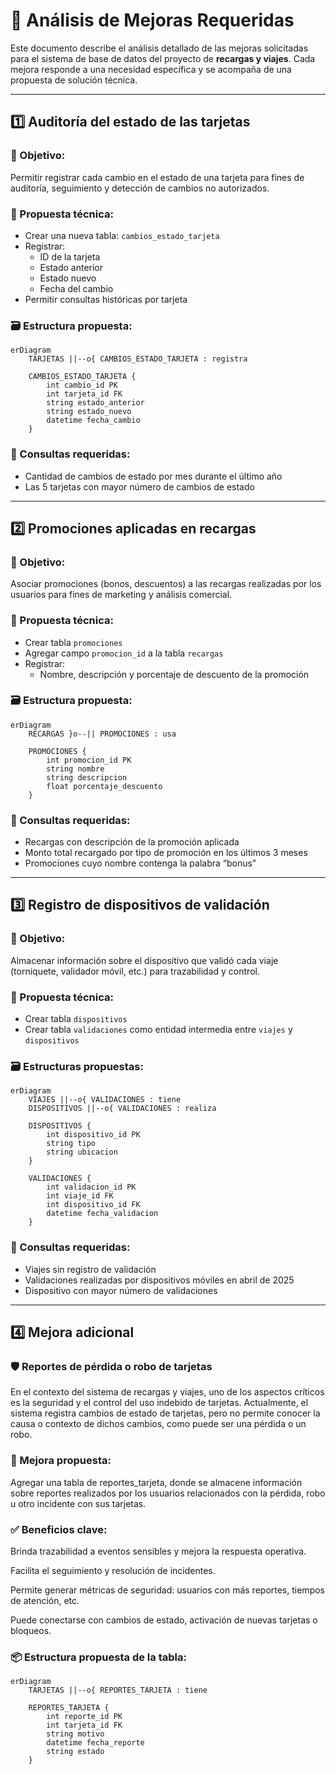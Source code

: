 # 🧩 Análisis de Mejoras Requeridas

Este documento describe el análisis detallado de las mejoras solicitadas para el sistema de base de datos del proyecto de **recargas y viajes**. Cada mejora responde a una necesidad específica y se acompaña de una propuesta de solución técnica.

---

## 1️⃣ Auditoría del estado de las tarjetas

### 🎯 Objetivo:
Permitir registrar cada cambio en el estado de una tarjeta para fines de auditoría, seguimiento y detección de cambios no autorizados.

### 🧱 Propuesta técnica:
- Crear una nueva tabla: `cambios_estado_tarjeta`
- Registrar:
  - ID de la tarjeta
  - Estado anterior
  - Estado nuevo
  - Fecha del cambio
- Permitir consultas históricas por tarjeta

### 🗃️ Estructura propuesta:
```mermaid
erDiagram
    TARJETAS ||--o{ CAMBIOS_ESTADO_TARJETA : registra

    CAMBIOS_ESTADO_TARJETA {
        int cambio_id PK
        int tarjeta_id FK
        string estado_anterior
        string estado_nuevo
        datetime fecha_cambio
    }

```

### 🔎 Consultas requeridas:
- Cantidad de cambios de estado por mes durante el último año
- Las 5 tarjetas con mayor número de cambios de estado

---

## 2️⃣ Promociones aplicadas en recargas

### 🎯 Objetivo:
Asociar promociones (bonos, descuentos) a las recargas realizadas por los usuarios para fines de marketing y análisis comercial.

### 🧱 Propuesta técnica:
- Crear tabla `promociones`
- Agregar campo `promocion_id` a la tabla `recargas`
- Registrar:
  - Nombre, descripción y porcentaje de descuento de la promoción

### 🗃️ Estructura propuesta:
```mermaid
erDiagram
    RECARGAS }o--|| PROMOCIONES : usa

    PROMOCIONES {
        int promocion_id PK
        string nombre
        string descripcion
        float porcentaje_descuento
    }

```

### 🔎 Consultas requeridas:
- Recargas con descripción de la promoción aplicada
- Monto total recargado por tipo de promoción en los últimos 3 meses
- Promociones cuyo nombre contenga la palabra “bonus”

---

## 3️⃣ Registro de dispositivos de validación

### 🎯 Objetivo:
Almacenar información sobre el dispositivo que validó cada viaje (torniquete, validador móvil, etc.) para trazabilidad y control.

### 🧱 Propuesta técnica:
- Crear tabla `dispositivos`
- Crear tabla `validaciones` como entidad intermedia entre `viajes` y `dispositivos`

### 🗃️ Estructuras propuestas:

```mermaid
erDiagram
    VIAJES ||--o{ VALIDACIONES : tiene
    DISPOSITIVOS ||--o{ VALIDACIONES : realiza

    DISPOSITIVOS {
        int dispositivo_id PK
        string tipo
        string ubicacion
    }

    VALIDACIONES {
        int validacion_id PK
        int viaje_id FK
        int dispositivo_id FK
        datetime fecha_validacion
    }

```

### 🔎 Consultas requeridas:
- Viajes sin registro de validación
- Validaciones realizadas por dispositivos móviles en abril de 2025
- Dispositivo con mayor número de validaciones

---

## 4️⃣ Mejora adicional

### 🛡️ Reportes de pérdida o robo de tarjetas
En el contexto del sistema de recargas y viajes, uno de los aspectos críticos es la seguridad y el control del uso indebido de tarjetas. Actualmente, el sistema registra cambios de estado de tarjetas, pero no permite conocer la causa o contexto de dichos cambios, como puede ser una pérdida o un robo.

### 🎯 Mejora propuesta:
Agregar una tabla de reportes_tarjeta, donde se almacene información sobre reportes realizados por los usuarios relacionados con la pérdida, robo u otro incidente con sus tarjetas.

### ✅ Beneficios clave:
Brinda trazabilidad a eventos sensibles y mejora la respuesta operativa.

Facilita el seguimiento y resolución de incidentes.

Permite generar métricas de seguridad: usuarios con más reportes, tiempos de atención, etc.

Puede conectarse con cambios de estado, activación de nuevas tarjetas o bloqueos.

### 📦 Estructura propuesta de la tabla:

```mermaid
erDiagram
    TARJETAS ||--o{ REPORTES_TARJETA : tiene

    REPORTES_TARJETA {
        int reporte_id PK
        int tarjeta_id FK
        string motivo
        datetime fecha_reporte
        string estado
    }

```
